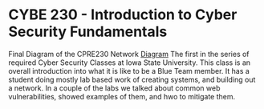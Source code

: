 # CYBE 230 - Introduction to Cyber Security Fundamentals

Final Diagram of the CPRE230 Network
[Diagram](CPRE230Diagram.png)
The first in the series of required Cyber Security Classes at Iowa State University. This class is an overall introduction into what it is like to be a Blue Team member. It has a student doing mostly lab based work of creating systems, and building out a network. In a couple of the labs we talked about common web vulnerabilities, showed examples of them, and hwo to mitigate them.
